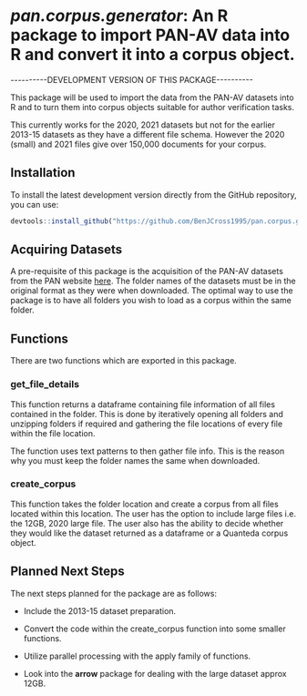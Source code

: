 # *pan.corpus.generator*: An R package to import PAN-AV data into R and convert it into a corpus object.

----------DEVELOPMENT VERSION OF THIS PACKAGE----------

This package will be used to import the data from the PAN-AV datasets into R and to turn them into corpus objects suitable for author verification tasks.

This currently works for the 2020, 2021 datasets but not for the earlier 2013-15 datasets as they have a different file schema. However the 2020 (small) and 2021 files give over 150,000 documents for your corpus.

## Installation

To install the latest development version directly from the GitHub repository, you can use:

``` r
devtools::install_github("https://github.com/BenJCross1995/pan.corpus.generator")
```

## Acquiring Datasets

A pre-requisite of this package is the acquisition of the PAN-AV datasets from the PAN website [here](https://pan.webis.de/clef22/pan22-web/index.html). The folder names of the datasets must be in the original format as they were when downloaded. The optimal way to use the package is to have all folders you wish to load as a corpus within the same folder.

## Functions

There are two functions which are exported in this package.

### get_file_details 

This function returns a dataframe containing file information of all files contained in the folder. This is done by iteratively opening all folders and unzipping folders if required and gathering the file locations of every file within the file location.

The function uses text patterns to then gather file info. This is the reason why you must keep the folder names the same when downloaded.

### create_corpus 

This function takes the folder location and create a corpus from all files located within this location. The user has the option to include large files i.e. the 12GB, 2020 large file. The user also has the ability to decide whether they would like the dataset returned as a dataframe or a Quanteda corpus object.

## Planned Next Steps

The next steps planned for the package are as follows:

-   Include the 2013-15 dataset preparation.

-   Convert the code within the create_corpus function into some smaller functions.

-   Utilize parallel processing with the apply family of functions.

-   Look into the **arrow** package for dealing with the large dataset approx 12GB.
